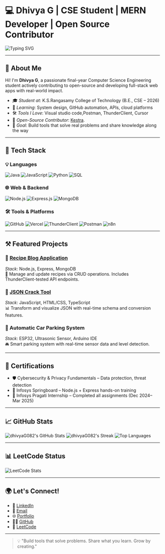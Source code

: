 
# 💻 Dhivya G | CSE Student | MERN Developer | Open Source Contributor

![Typing SVG](https://readme-typing-svg.demolab.com?font=Fira+Code&pause=1000&center=false&width=435&lines=Hi+there!+I'm+Dhivya+G.;A+MERN+Stack+Developer+%7C+Open+Source+Contributor;Passionate+about+Building+Smart+Tools+%26+Learning+New+Tech)

---

## 👋 About Me

Hi! I'm **Dhivya G**, a passionate final-year Computer Science Engineering student actively contributing to open-source and developing full-stack web apps with real-world impact.

- 🎓 *Student at*: K.S.Rangasamy College of Technology (B.E., CSE – 2026)
- 🌱 *Learning*: System design, GitHub automation, APIs, cloud platforms
- 🛠 *Tools I Love*: Visual studio code,Postman, ThunderClient, Cursor
- 🧠 *Open-Source Contributor*: [Kestra](https://github.com/kestra-io/kestra).
- 🎯 *Goal*: Build tools that solve real problems and share knowledge along the way

---

## 🚀 Tech Stack

### 💡 Languages  
![Java](https://img.shields.io/badge/Java-ED8B00?style=for-the-badge&logo=java&logoColor=white)
![JavaScript](https://img.shields.io/badge/JavaScript-F7DF1E?style=for-the-badge&logo=javascript&logoColor=black)
![Python](https://img.shields.io/badge/Python-3670A0?style=for-the-badge&logo=python&logoColor=white)
![SQL](https://img.shields.io/badge/SQL-4479A1?style=for-the-badge&logo=sqlite&logoColor=white)

### 🌐 Web & Backend  
![Node.js](https://img.shields.io/badge/Node.js-339933?style=for-the-badge&logo=nodedotjs&logoColor=white)
![Express.js](https://img.shields.io/badge/Express.js-000000?style=for-the-badge&logo=express&logoColor=white)
![MongoDB](https://img.shields.io/badge/MongoDB-4EA94B?style=for-the-badge&logo=mongodb&logoColor=white)

### 🛠 Tools & Platforms  
![GitHub](https://img.shields.io/badge/GitHub-181717?style=for-the-badge&logo=github&logoColor=white)
![Vercel](https://img.shields.io/badge/Vercel-000?style=for-the-badge&logo=vercel&logoColor=white)
![ThunderClient](https://img.shields.io/badge/ThunderClient-007ACC?style=for-the-badge&logo=thunder-client&logoColor=white)
![Postman](https://img.shields.io/badge/Postman-FF6C37?style=for-the-badge&logo=postman&logoColor=white)
![n8n](https://img.shields.io/badge/n8n-EF3E36?style=for-the-badge&logo=n8n&logoColor=white)

---

## ⚒ Featured Projects

### 🍲 [Recipe Blog Application](https://github.com/dhivyaG082/Recipeblog-Application)  
*Stack*: Node.js, Express, MongoDB  
📖 Manage and update recipes via CRUD operations. Includes ThunderClient-tested API endpoints.

### 🧩 [JSON Crack Tool](https://github.com/dhivyaG082/jsoncrack.com)  
*Stack*: JavaScript, HTML/CSS, TypeScript  
📊 Transform and visualize JSON with real-time schema and conversion features.

### 🚗 Automatic Car Parking System  
*Stack*: ESP32, Ultrasonic Sensor, Arduino IDE  
🚘 Smart parking system with real-time sensor data and level detection.

---

## 📜 Certifications

- 🛡️ Cybersecurity & Privacy Fundamentals – Data protection, threat detection  
- 🧰 Infosys Springboard – Node.js + Express hands-on training  
- 🚀 Infosys Pragati Internship – Completed all assignments (Dec 2024–Mar 2025)

---

## 📈 GitHub Stats

![dhivyaG082's GitHub Stats](https://github-readme-stats.vercel.app/api?username=dhivyaG082&theme=radical&show_icons=true&hide_border=true)
![dhivyaG082's Streak](https://github-readme-streak-stats.herokuapp.com?user=dhivyaG082&theme=radical&hide_border=true)
![Top Languages](https://github-readme-stats.vercel.app/api/top-langs/?username=dhivyaG082&layout=compact&theme=radical&hide_border=true)

---

## 📊 LeetCode Status

![LeetCode Stats](https://leetcard.jacoblin.cool/Dhivya_Govindaraju?theme=light&font=Karma&ext=heatmap)

---

## 🌍 Let's Connect!

- 🔗 [LinkedIn](https://www.linkedin.com/in/dhivya-g-770424272)  
- 💌 [Email](mailto:dhivyadhi082@gmail.com)  
- 🌐 [Portfolio](https://vercel.com/dhivyas-projects-4eea15cb)  
- 👨‍💻 [GitHub](https://github.com/dhivyaG082)  
- 🧮 [LeetCode](https://leetcode.com/u/Dhivya_Govindaraju/)

---

> 💡 "Build tools that solve problems. Share what you learn. Grow by creating."
